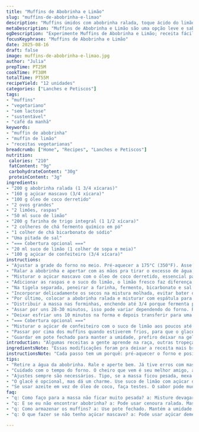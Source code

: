 ```yaml
---
title: "Muffins de Abobrinha e Limão"
slug: "muffins-de-abobrinha-e-limao"
description: "Muffins úmidos com abobrinha ralada, toque ácido do limão e textura macia. Leves, sem lactose e vegetarianos. Receita adaptada com farinha integral e açúcar mascavo para um sabor mais complexo. O glacê cítrico adiciona contraste, opcional. Fácil de fazer, ideal para café da manhã ou lanche."
metaDescription: "Muffins de Abobrinha e Limão são uma opção leve e saborosa para café da manhã ou lanche, com textura úmida e toques cítricos."
ogDescription: "Experimente Muffins de Abobrinha e Limão; receita fácil e leve, perfeita para um lanche saudável e saboroso."
focusKeyphrase: "Muffins de Abobrinha e Limão"
date: 2025-08-16
draft: false
image: muffins-de-abobrinha-e-limao.jpg
author: "Julia"
prepTime: PT25M
cookTime: PT30M
totalTime: PT55M
recipeYield: "12 unidades"
categories: ["Lanches e Petiscos"]
tags:
- "muffins"
- "vegetariano"
- "sem lactose"
- "sustentável"
- "café da manhã"
keywords:
- "muffin de abobrinha"
- "muffin de limão"
- "receitas vegetarianas"
breadcrumb: ["Home", "Recipes", "Lanches e Petiscos"]
nutrition: 
 calories: "210"
 fatContent: "9g"
 carbohydrateContent: "30g"
 proteinContent: "3g"
ingredients:
- "200 g abobrinha ralada (1 3/4 xícaras)"
- "160 g açúcar mascavo (3/4 xícara)"
- "100 g óleo de coco derretido"
- "2 ovos grandes"
- "2 limões, raspas"
- "50 ml suco de limão"
- "200 g farinha de trigo integral (1 1/2 xícara)"
- "2 colheres de chá fermento químico em pó"
- "1 colher de chá bicarbonato de sódio"
- "Uma pitada de sal"
- "=== Cobertura opcional ==="
- "20 ml suco de limão (1 colher de sopa e meia)"
- "100 g açúcar de confeiteiro (3/4 xícara)"
instructions:
- "Ajustar a grade do forno no meio. Pré-aquecer a 175°C (350°F). Asse com 12 forminhas de silicone ou forre com forminhas de papel para facilitar a remoção; não pula essa parte, senão grudam e quebram na hora do desenforme."
- "Ralar a abobrinha e apertar com as mãos pra tirar o excesso de água, senão amarga o bolo e a massa fica mole demais. Eu já deixei sem escorrer, erro da vida, massa pesada, não faça igual."
- "Misturar o açúcar mascavo com o óleo de coco derretido, essencial para manter a umidade e sabor leve de coco (pode trocar por manteiga clarificada se quiser). Sovar essa mistura com os ovos até ficar homogêneo, não bate muito senão cria ar e seca o muffin, só misturar devagar."
- "Adicionar as raspas e o suco do limão, o limão fresco faz diferença, não substitua por suco industrial. Dá aquele toque ácido que corta o doce e mantém o muffin fresco."
- "Na tigela separada, peneirar a farinha, fermento, bicarbonato e sal para garantir uma textura uniforme, sem aqueles grumos que me irritam."
- "Incorporar delicadamente os secos na mistura molhada, evitar bater demais para não ativar o glúten e endurecer o muffin depois."
- "Por último, colocar a abobrinha ralada e misturar com espátula para distribuir sem compactar."
- "Distribuir a massa nas forminhas, enchendo até 3/4 porque fermenta pouco, não vai subir demais. Se colocar muito, transborda e gruda, acaba feio."
- "Assar por uns 28-30 minutos, isso pode variar dependendo do forno. Repare no aroma, aquele cheiro cítrico e leve da abobrinha indicando que está quase pronto. Fazer o teste do palito de dente: se sair quase limpo, sem massa grudada, tá na hora."
- "Deixar esfriar uns 10 minutos na forma e depois transferir para uma grade para esfriar completamente. Massa quente é delicada, pode quebrar fácil."
- "=== Cobertura opcional ==="
- "Misturar o açúcar de confeiteiro com o suco de limão aos poucos até dar ponto de fio grosso, evitar colocar muito líquido para não ficar melequento."
- "Passar por cima dos muffins quando estiverem frios, para que o glacê endureça e não escorra."
- "Guardar em pote fechado para manter a umidade, prefiro deixar na geladeira, dura até 3 dias."
introduction: "Algumas receitas a gente aprende na raça, outras tropeçando nos erros. Esses muffins de abobrinha com limão são daqueles que comecei testando com farinha branca e açúcar comum, mas depois achei que precisava dar mais fibra e profundidade no sabor, por isso integrei farinha integral e troquei o açúcar por mascavo. A textura húmida vem do óleo de coco, que além disso deixa um toque sutil que casa muito bem com o limão fresco. Misturar a abobrinha ralada dá frescor e mantém a massa leve. Sem lactose, fica ótimo pra quem tem restrição. Confesso, na primeira tentativa não tirei o excesso de água da abobrinha, a massa ficou mole demais e pensei em desistir, mas valeu aprender. Agora uso sempre essa maneira, ajustando o tempo de forno conforme o cheiro que aparece na cozinha e a cor dos muffins. Recomendo experimentar com limão, a acidez equilibra o doce e traz um toque convidativo. Também deixei a cobertura do glacê mais opcional, porque não é todo mundo que gosta daquele azedinho intenso com açúcar. É receita que agrada e cria dúvidas no paladar na melhor forma possível."
ingredientsNote: "Essas modificações foram pra deixar a receita mais brasileira e acessível. A abobrinha brasileira geralmente solta mais água, aí o segredo é ralar e apertar bem pra não encharcar a massa. O açúcar mascavo traz um sabor mais caramelizado e a farinha integral acrescenta fibras e textura. Se faltar óleo de coco, o próprio azeite de oliva suave pode entrar, mas muda um pouco o sabor. Pode também usar açúcar demerara no lugar do mascavo. É interessante não exagerar nas raspas e suco do limão para não amargar. Na falta de limão, laranja pode ser alternativa, mas perde um pouco da acidez refrescante. Se quiser sem ovos, tenta substituir por 'linhaça hidratada' (1 colher de linhaça + 3 de água, descansar 10 minutos). Por lactose, o uso do óleo já evita problemas, então ficar tranquilo. Mas a textura da manteiga e óleo podem variar, por isso experimente a massa antes de assar, ela deve ficar espessa mas não dura. Sempre corre o risco da abobrinha soltar mais água que o esperado, ter toalhas ou papel absorvente à mão é uma boa prática."
instructionsNote: "Cada passo tem um porquê: pré-aquecer o forno e posicionar a grelha é pra garantir cozimento uniforme, mufffin assado demais fica seco e sem graça. Cozinhar a abobrinha no micro-ondas, como na receita original, eu não gosto; prefiro só ralar e apertar muito para manter o frescor cru. Uso o método de bater os ingredientes molhados primeiro para garantir mistura fácil e homogênea e só depois incorporo os secos. Isso evita uma massa pesada ou irregular. Misturar tudo à mão, devagar, é fundamental para não desenvolver glúten, a principal causa do muffin pesado e borrachudo. Assar seguindo o cheiro do forno e aparência, sem depender só do tempo, é o que me salva. Ter o gelo de mão no pulso pronto às vezes ajuda a não abrir o forno precocemente. O glacê, embora opcional, adiciona aquela clássica acidez que contrasta com o fundo doce, mas fique atento para não causar umidade extra que amoleça o muffin por baixo. Proteger e esfriar em grade faz o bolo respirar até a textura firmar na medida certa, garantir que o café da manhã tenha aquela crocância leve na borda e maciez no meio."
tips:
- "Retire a água da abobrinha. Rale e aperte bem. Já tive erros com massa muito mole. Compensa ter um pano ou toalha para absorver. Abobrinha em excesso amarga."
- "Cuidado com o tempo do forno. O cheiro que vem é seu melhor amigo, aroma cítrico indica que tá quase pronto. Dica: palito deve sair quase seco, não completamente limpo."
- "Ajustes sempre são necessários. Tipo, se a massa ficou pesada, mexa mais devagar na próxima vez. E lembre que a abobrinha solta mais água dependendo da umidade do dia."
- "O glacê é opcional, mas dá um charme. Use suco de limão com açúcar de confeiteiro. Ponto de fio grosso é essencial. Cuidado para não deixar muito líquido."
- "Se usar azeite em vez de óleo de coco, faça testes. O sabor pode mudar. E limão em excesso amargar pode ser arriscado. Use em equilíbrio."
faq:
- "q: Como faço para a massa não ficar muito pesada? a: Misture devagar; evite bater muito. O glúten é seu inimigo aqui. Direto no forno, minha massa não funcionava."
- "q: E se eu não encontrar abobrinha? a: Pode usar cenoura ralada. Mas textura muda. Faça um teste antes. E sempre escolha legumes frescos."
- "q: Como armazenar os muffins? a: Use pote fechado. Mantém a umidade. Geladeira dura até 3 dias. Sem geladeira, pode durar menos. Fique atento à textura."
- "q: O que fazer se não tenho açúcar mascavo? a: Pode usar açúcar demerara. Sabor muda um pouco. Não é o mesmo, mas quebra o galho. Veja o ponto do açúcar ao misturar."

---
```

